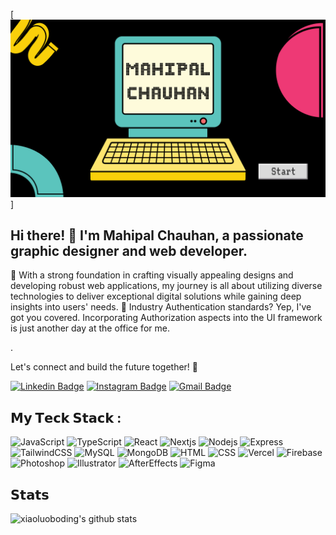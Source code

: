 [![MasterHead](mahipal.png)]


## Hi there! 👋 I'm Mahipal Chauhan, a passionate graphic designer and web developer.

🚀 With a strong foundation in crafting visually appealing designs and developing robust web applications, my journey is all about utilizing diverse technologies to deliver exceptional digital solutions while gaining deep insights into users' needs.
🔐 Industry Authentication standards? Yep, I've got you covered. Incorporating Authorization aspects into the UI framework is just another day at the office for me.

.

 Let's connect and build the future together! 🌟

[![Linkedin Badge](https://img.shields.io/badge/-mahipal-blue?style=flat-square&logo=Linkedin&logoColor=white&link=https://https://www.linkedin.com/in/mahipal-chauhan-978396268/)](https://www.linkedin.com/in/mahipal-chauhan-978396268/)
[![Instagram Badge](https://img.shields.io/badge/-mahipal_chauhan9-purple?style=flat-square&logo=instagram&logoColor=white&link=https://https://www.instagram.com/mahipal_chauhan9?igsh=Z29qaWx0cmhsc3hm)](https://www.instagram.com/mahipal_chauhan9?igsh=Z29qaWx0cmhsc3hm)
[![Gmail Badge](https://img.shields.io/badge/-chauhanmahipal79@gmail.com-c14438?style=flat-square&logo=Gmail&logoColor=white&link=mailto:chauhanmahipal79@gmail.com)](mailto:chauhanmahipal79@gmail.com)





## 𝗠𝘆 𝗧𝗲𝗰𝗸 𝗦𝘁𝗮𝗰𝗸 :
![JavaScript](https://img.shields.io/badge/JavaScript-F7DF1E.svg?style=for-the-badge&logo=JavaScript&logoColor=black) ![TypeScript](https://img.shields.io/badge/TypeScript-3178C6.svg?style=for-the-badge&logo=TypeScript&logoColor=white) ![React](https://img.shields.io/badge/React-61DAFB.svg?style=for-the-badge&logo=React&logoColor=black) ![Nextjs](https://img.shields.io/badge/Next.js-000000.svg?style=for-the-badge&logo=nextdotjs&logoColor=white) ![Nodejs](https://img.shields.io/badge/Node.js-339933.svg?style=for-the-badge&logo=nodedotjs&logoColor=white) ![Express](https://img.shields.io/badge/Express-000000.svg?style=for-the-badge&logo=Express&logoColor=white) ![TailwindCSS](https://img.shields.io/badge/Tailwind%20CSS-06B6D4.svg?style=for-the-badge&logo=Tailwind-CSS&logoColor=white) ![MySQL](https://img.shields.io/badge/MySQL-4479A1.svg?style=for-the-badge&logo=MySQL&logoColor=white) ![MongoDB](https://img.shields.io/badge/MongoDB-47A248.svg?style=for-the-badge&logo=MongoDB&logoColor=white)  ![HTML](https://img.shields.io/badge/HTML5-E34F26.svg?style=for-the-badge&logo=HTML5&logoColor=white) ![CSS](https://img.shields.io/badge/CSS3-1572B6.svg?style=for-the-badge&logo=CSS3&logoColor=white) ![Vercel](https://img.shields.io/badge/Vercel-000000.svg?style=for-the-badge&logo=Vercel&logoColor=white)  ![Firebase](https://img.shields.io/badge/Firebase-FFCA28.svg?style=for-the-badge&logo=Firebase&logoColor=black) ![Photoshop](https://img.shields.io/badge/Adobe%20Photoshop-31A8FF.svg?style=for-the-badge&logo=Adobe-Photoshop&logoColor=white) ![Illustrator](https://img.shields.io/badge/Adobe%20Illustrator-FF9A00.svg?style=for-the-badge&logo=Adobe-Illustrator&logoColor=white) ![AfterEffects](https://img.shields.io/badge/Adobe%20After%20Effects-9999FF.svg?style=for-the-badge&logo=Adobe-After-Effects&logoColor=white) ![Figma](https://img.shields.io/badge/Figma-F24E1E.svg?style=for-the-badge&logo=Figma&logoColor=white) 

## 𝗦𝘁𝗮𝘁𝘀

![xiaoluoboding's github stats](https://github-readme-stats.vercel.app/api?username=mahipal79&show_icons=true&theme=dracula)



